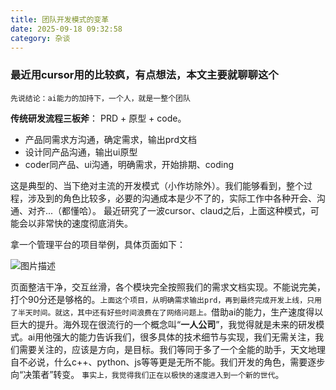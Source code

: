 ```yaml
---
title: 团队开发模式的变革
date: 2025-09-18 09:32:58
category: 杂谈
---
```



### 最近用cursor用的比较疯，有点想法，本文主要就聊聊这个

`先说结论：ai能力的加持下，一个人，就是一整个团队`

**传统研发流程三板斧**： PRD + 原型 + code。
- 产品同需求方沟通，确定需求，输出prd文档
- 设计同产品沟通，输出ui原型
- coder同产品、ui沟通，明确需求，开始排期、coding

这是典型的、当下绝对主流的开发模式（小作坊除外）。我们能够看到，整个过程，涉及到的角色比较多，必要的沟通成本是少不了的，实际工作中各种开会、沟通、对齐...（都懂哈）。
最近研究了一波cursor、claud之后，上面这种模式，可能会以非常快的速度彻底消失。

拿一个管理平台的项目举例，具体页面如下：

<img src="/img/25918.gif" alt="图片描述">

页面整洁干净，交互丝滑，各个模块完全按照我们的需求文档实现。不能说完美，打个90分还是够格的。`上面这个项目，从明确需求输出prd，再到最终完成开发上线，只用了半天时间。就这，其中还有好些时间浪费在了网络问题上。`借助ai的能力，生产速度得以巨大的提升。海外现在很流行的一个概念叫“**一人公司**”，我觉得就是未来的研发模式。ai用他强大的能力告诉我们，很多具体的技术细节与实现，我们无需关注，我们需要关注的，应该是方向，是目标。我们等同于多了一个全能的助手，天文地理自不必说，什么c++、python、js等等更是无所不能。我们开发的角色，需要逐步向“决策者”转变。
`事实上，我觉得我们正在以极快的速度进入到一个新的世代`。

